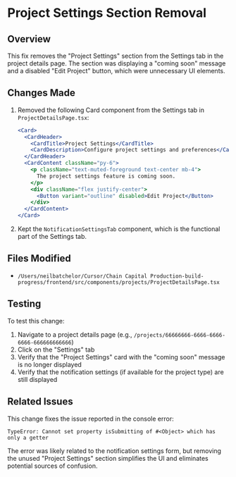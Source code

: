 # Project Settings Section Removal

## Overview

This fix removes the "Project Settings" section from the Settings tab in the project details page. The section was displaying a "coming soon" message and a disabled "Edit Project" button, which were unnecessary UI elements.

## Changes Made

1. Removed the following Card component from the Settings tab in `ProjectDetailsPage.tsx`:
   ```jsx
   <Card>
     <CardHeader>
       <CardTitle>Project Settings</CardTitle>
       <CardDescription>Configure project settings and preferences</CardDescription>
     </CardHeader>
     <CardContent className="py-6">
       <p className="text-muted-foreground text-center mb-4">
         The project settings feature is coming soon.
       </p>
       <div className="flex justify-center">
         <Button variant="outline" disabled>Edit Project</Button>
       </div>
     </CardContent>
   </Card>
   ```

2. Kept the `NotificationSettingsTab` component, which is the functional part of the Settings tab.

## Files Modified

- `/Users/neilbatchelor/Cursor/Chain Capital Production-build-progress/frontend/src/components/projects/ProjectDetailsPage.tsx`

## Testing

To test this change:
1. Navigate to a project details page (e.g., `/projects/66666666-6666-6666-6666-666666666666`)
2. Click on the "Settings" tab
3. Verify that the "Project Settings" card with the "coming soon" message is no longer displayed
4. Verify that the notification settings (if available for the project type) are still displayed

## Related Issues

This change fixes the issue reported in the console error:
```
TypeError: Cannot set property isSubmitting of #<Object> which has only a getter
```

The error was likely related to the notification settings form, but removing the unused "Project Settings" section simplifies the UI and eliminates potential sources of confusion.

